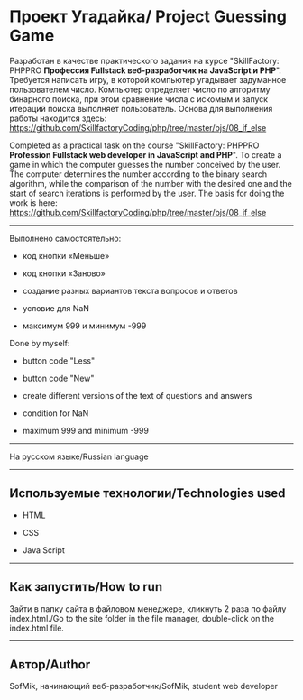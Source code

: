 # Проект Угадайка/ Project Guessing Game

Разработан в качестве практического задания на курсе "SkillFactory: PHPPRO
**Профессия Fullstack веб-разработчик на JavaScript и PHP**".
Требуется написать игру, в которой компьютер угадывает задуманное пользователем число.
Компьютер определяет число по алгоритму бинарного поиска, при этом сравнение числа с искомым и запуск итераций поиска выполняет пользователь. Основа для выполнения работы находится здесь: https://github.com/SkillfactoryCoding/php/tree/master/bjs/08_if_else

Completed as a practical task on the course "SkillFactory: PHPPRO
**Profession Fullstack web developer in JavaScript and PHP**". To create a game in which the computer guesses the number conceived by the user.
The computer determines the number according to the binary search algorithm, while the comparison of the number with the desired one and the start of search iterations is performed by the user. The basis for doing the work is here: https://github.com/SkillfactoryCoding/php/tree/master/bjs/08_if_else

---

Выполнено самостоятельно: 

* код кнопки «Меньше»

* код кнопки «Заново»

* создание разных вариантов текста вопросов и ответов

* условие для NaN

* максимум 999 и минимум -999 

Done by myself:

* button code "Less"

* button code "New"

* create different versions of the text of questions and answers

* condition for NaN

* maximum 999 and minimum -999
---

На русском языке/Russian language

---

## Используемые технологии/Technologies used

* HTML

* CSS

* Java Script

---

## Как запустить/How to run

Зайти в папку сайта в файловом менеджере, кликнуть 2 раза по файлу index.html./Go to the site folder in the file manager, double-click on the index.html file.

---

## Автор/Author
SofMik, начинающий веб-разработчик/SofMik, student web developer
